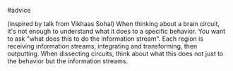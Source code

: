 #advice 

(inspired by talk from Vikhaas Sohal)
When thinking about a brain circuit, it's not enough to understand what it does to a specific behavior. You want to ask "what does this to do the information stream".
Each region is receiving information streams, integrating and transforming, then outputting. When dissecting circuits, think about what this does not just to the behavior but the information streams.